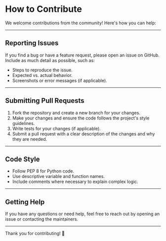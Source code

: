 # How to Contribute

We welcome contributions from the community! Here's how you can help:

---

## Reporting Issues

If you find a bug or have a feature request, please open an issue on GitHub. Include as much detail as possible, such as:

- Steps to reproduce the issue.
- Expected vs. actual behavior.
- Screenshots or error messages (if applicable).

---

## Submitting Pull Requests

1. Fork the repository and create a new branch for your changes.
2. Make your changes and ensure the code follows the project's style guidelines.
3. Write tests for your changes (if applicable).
4. Submit a pull request with a clear description of the changes and why they are needed.

---

## Code Style

- Follow PEP 8 for Python code.
- Use descriptive variable and function names.
- Include comments where necessary to explain complex logic.

---

## Getting Help

If you have any questions or need help, feel free to reach out by opening an issue or contacting the maintainers.

---

Thank you for contributing! 🎉
